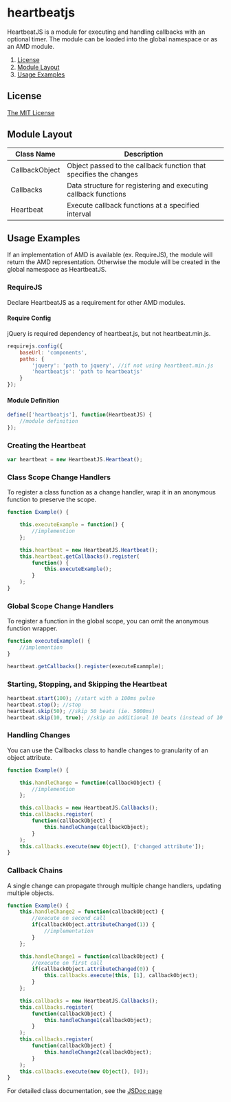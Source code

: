 heartbeatjs
===========

HeartbeatJS is a module for executing and handling callbacks with an optional timer. The module can be loaded into the global namespace or as an AMD module.

1. [License](#license)
2. [Module Layout](#modulelayout)
3. [Usage Examples](#usageexamples)

License
-------
[The MIT License](http://opensource.org/licenses/MIT)

Module Layout
-------------
| Class Name     | Description                                                       |
| -------------- | ----------------------------------------------------------------- |
| CallbackObject | Object passed to the callback function that specifies the changes |
| Callbacks      | Data structure for registering and executing callback functions   |
| Heartbeat      | Execute callback functions at a specified interval                |

Usage Examples
--------------
If an implementation of AMD is available (ex. RequireJS), the module will return the AMD representation. Otherwise the module will be created in the global namespace as HeartbeatJS.

### RequireJS ###
Declare HeartbeatJS as a requirement for other AMD modules.

#### Require Config ###
jQuery is required dependency of heartbeat.js, but not heartbeat.min.js.
```javascript
requirejs.config({
    baseUrl: 'components',
    paths: {
        'jquery': 'path to jquery', //if not using heartbeat.min.js
        'heartbeatjs': 'path to heartbeatjs'
    }
});
```

#### Module Definition ###
```javascript
define(['heartbeatjs'], function(HeartbeatJS) {
    //module definition
});
```

### Creating the Heartbeat ###
```javascript
var heartbeat = new HeartbeatJS.Heartbeat();
```

### Class Scope Change Handlers ###
To register a class function as a change handler, wrap it in an anonymous function to preserve the scope.
```javascript
function Example() {

    this.executeExample = function() {
        //implemention
    };

    this.heartbeat = new HeartbeatJS.Heartbeat();
    this.heartbeat.getCallbacks().register(
        function() {
            this.executeExample();
        }
    );
}
```

### Global Scope Change Handlers ###
To register a function in the global scope, you can omit the anonymous function wrapper.
```javascript
function executeExample() {
    //implemention
}

heartbeat.getCallbacks().register(executeExammple);
```

### Starting, Stopping, and Skipping the Heartbeat ###
```javascript
heartbeat.start(100); //start with a 100ms pulse
heartbeat.stop(); //stop
heartbeat.skip(50); //skip 50 beats (ie. 5000ms)
heartbeat.skip(10, true); //skip an additional 10 beats (instead of 10 total)
```

### Handling Changes ###
You can use the Callbacks class to handle changes to granularity of an object attribute.
```javascript
function Example() {

    this.handleChange = function(callbackObject) {
        //implemention
    };

    this.callbacks = new HeartbeatJS.Callbacks();
    this.callbacks.register(
        function(callbackObject) {
            this.handleChange(callbackObject);
        }
    );
    this.callbacks.execute(new Object(), ['changed attribute']);
}
```

### Callback Chains ###
A single change can propagate through multiple change handlers, updating multiple objects.
```javascript
function Example() {
    this.handleChange2 = function(callbackObject) {
        //execute on second call
        if(callbackObject.attributeChanged(1)) {
            //implementation
        }
    };

    this.handleChange1 = function(callbackObject) {
        //execute on first call
        if(callbackObject.attributeChanged(0)) {
            this.callbacks.execute(this, [1], callbackObject);
        }
    };

    this.callbacks = new HeartbeatJS.Callbacks();
    this.callbacks.register(
        function(callbackObject) {
            this.handleChange1(callbackObject);
        }
    );
    this.callbacks.register(
        function(callbackObject) {
            this.handleChange2(callbackObject);
        }
    );
    this.callbacks.execute(new Object(), [0]);
}
```

For detailed class documentation, see the [JSDoc page](http://ariker.github.io/heartbeatjs/docs)
